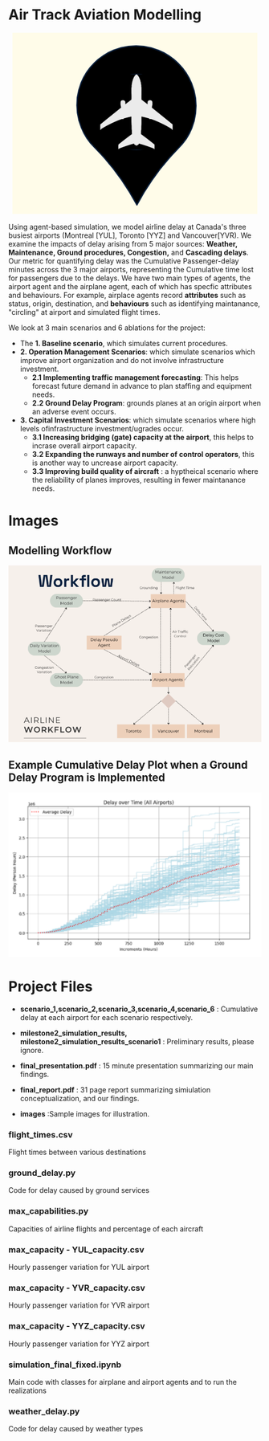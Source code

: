 # Air Track Aviation Modelling

<p align="center">
  <img src="https://github.com/josephlim0921/SYDE-535-Project/blob/main/images/logo.png" alt="logo"/>
</p>


Using agent-based simulation, we model airline delay at Canada's three busiest airports (Montreal [YUL], Toronto [YYZ] and Vancouver[YVR). We examine the impacts of delay arising from 5 major sources:
**Weather, Maintenance, Ground procedures, Congestion,** and **Cascading delays**. Our metric for quantifying delay was the Cumulative Passenger-delay minutes across the 3 major airports, representing the Cumulative time lost for passengers due to the delays. We have two main types of agents, the airport agent and the airplane agent, each of which has specfic attributes and behaviours. For example, airplace agents record **attributes** such as status, origin, destination, and **behaviours** such as identifying maintanance, "circling" at airport and simulated flight times. 



 We look at 3 main scenarios and 6 ablations for the project: 
 
* The **1. Baseline scenario**, which simulates current procedures.
* **2. Operation Management Scenarios**: which simulate scenarios which improve airport organization and  do not involve infrastructure investment.
    * **2.1 Implementing traffic management forecasting**: This helps forecast future demand in advance to plan staffing and equipment needs. 
    * **2.2 Ground Delay Program**: grounds planes at an origin airport when an adverse event occurs.
*  **3. Capital Investment Scenarios**: which simulate scenarios where high levels ofinfrastructure investment/ugrades occur.
    * **3.1 Increasing bridging (gate) capacity at the airport**, this helps to incrase overall airport capacity.
    * **3.2 Expanding the runways and number of control operators**, this is another way to uncrease airport capacity.
    * **3.3 Improving build quality of aircraft** : a hyptheical scenario where the reliability of planes improves, resulting in fewer maintanance needs.
           

# Images

## Modelling Workflow
![workflow](https://github.com/josephlim0921/SYDE-535-Project/blob/main/images/workflow.png  "workflow")

## Example Cumulative Delay Plot when a Ground Delay Program is Implemented
![ground_delay_sample](https://github.com/josephlim0921/SYDE-535-Project/blob/main/images/ground_delay_sample.png "ground delay sample")


# Project Files


  *  **scenario_1,scenario_2,scenario_3,scenario_4,scenario_6** : Cumulative delay at each airport for each scenario respectively.
  *  **milestone2_simulation_results, milestone2_simulation_results_scenario1** : Preliminary results, please ignore.

  
  *  **final_presentation.pdf** : 15 minute presentation summarizing our main findings.
  *  **final_report.pdf** : 31 page report summarizing simiulation conceptualization, and our findings. 
  *  **images** :Sample images for illustration.


### flight_times.csv
Flight times between various destinations

### ground_delay.py
Code for delay caused by ground services

### max_capabilities.py
Capacities of airline flights and percentage of each aircraft

### max_capacity - YUL_capacity.csv
Hourly passenger variation for YUL airport

### max_capacity - YVR_capacity.csv
Hourly passenger variation for YVR airport

### max_capacity - YYZ_capacity.csv
Hourly passenger variation for YYZ airport

### simulation_final_fixed.ipynb
Main code with classes for airplane and airport agents and to run the realizations

### weather_delay.py
Code for delay caused by weather types


